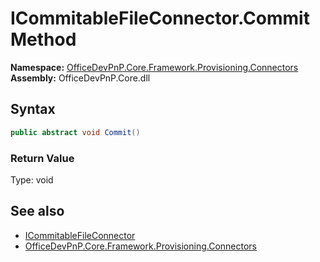 # ICommitableFileConnector.Commit Method  
  

**Namespace:** [OfficeDevPnP.Core.Framework.Provisioning.Connectors](OfficeDevPnP.Core.Framework.Provisioning.Connectors.md)  
**Assembly:** OfficeDevPnP.Core.dll  
## Syntax
```C#
public abstract void Commit()
```
### Return Value
Type: void  

## See also
- [ICommitableFileConnector](OfficeDevPnP.Core.Framework.Provisioning.Connectors.ICommitableFileConnector.md) 
- [OfficeDevPnP.Core.Framework.Provisioning.Connectors](OfficeDevPnP.Core.Framework.Provisioning.Connectors.md) 
